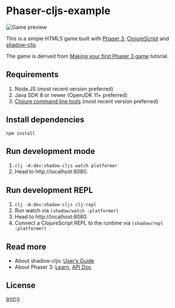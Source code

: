 # Phaser-cljs-example

![Game preview](https://phaser.io/content/tutorials/making-your-first-phaser-3-game/tutorial_header.png)

This is a simple HTML5 game built with [Phaser 3][phaser3],
[ClojureScript][cljs] and [shadow-cljs][shadow-cljs].

The game is derived from [Making your first Phaser 3 game][phaser-tutorial]
tutorial.

## Requirements

1. Node.JS (most recent version preferred)
2. Java SDK 8 or newer (OpenJDK 11+ preferred)
3. [Clojure command line tools][clojure-cli] (most recent version preferred)

## Install dependencies

`npm install`

## Run development mode

1. `clj -A:dev:shadow-cljs watch platformer`
2. Head to http://localhost:8080.

## Run development REPL

1. `clj -A:dev:shadow-cljs clj-repl`
2. Run watch via `(shadow/watch :platformer)`
3. Head to http://localhost:8080.
4. Connect a ClojureScript REPL to the runtime via `(shadow/repl :platformer)`

## Read more

* About shadow-cljs: [User’s Guide][shadow-cljs-users-guide]
* About Phaser 3: [Learn][phaser3-learn], [API Doc][phaser3-api-doc]

## License

BSD3

[phaser3]: https://phaser.io
[cljs]: https://clojurescript.org
[shadow-cljs]: https://shadow-cljs.org/
[phaser-tutorial]: https://phaser.io/tutorials/making-your-first-phaser-3-game/part1
[clojure-cli]: https://clojure.org/guides/getting_started
[shadow-cljs-users-guide]: https://shadow-cljs.github.io/docs/UsersGuide.html
[phaser3-learn]: https://phaser.io/learn
[phaser3-api-doc]: https://photonstorm.github.io/phaser3-docs/index.html
